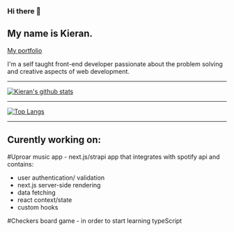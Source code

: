 ### Hi there 👋

## My name is Kieran.
[My portfolio](https://kieranroberts.dev "My portfolio")

I'm a self taught front-end developer passionate about the problem solving and creative aspects of web development.

---

[![Kieran's github stats](https://github-readme-stats.vercel.app/api?username=kieran6roberts&hide=contribs&theme=tokyonight)](https://github.com/kieran6roberts/github-readme-stats)

---

[![Top Langs](https://github-readme-stats.vercel.app/api/top-langs/?username=kieran6roberts)](https://github.com/kieran6roberts/github-readme-stats)

---

## Curently working on:

#Uproar music app - next.js/strapi app that integrates with spotify api and contains:
- user authentication/ validation
- next.js server-side rendering
- data fetching
- react context/state
- custom hooks

#Checkers board game - in order to start learning typeScript
